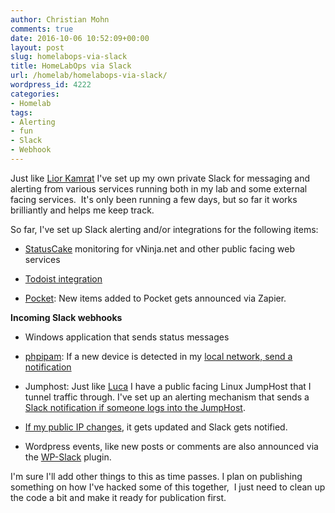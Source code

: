 ```yaml
---
author: Christian Mohn
comments: true
date: 2016-10-06 10:52:09+00:00
layout: post
slug: homelabops-via-slack
title: HomeLabOps via Slack
url: /homelab/homelabops-via-slack/
wordpress_id: 4222
categories:
- Homelab
tags:
- Alerting
- fun
- Slack
- Webhook
---
```


Just like [Lior Kamrat](http://imallvirtual.com/vrops-and-slack-collaborate-your-ops/) I've set up my own private Slack for messaging and alerting from various services running both in my lab and some external facing services.  It's only been running a few days, but so far it works brilliantly and helps me keep track.

<!--more-->

So far, I've set up Slack alerting and/or integrations for the following items:


  * [StatusCake](https://www.statuscake.com) monitoring for vNinja.net and other public facing web services


  * [Todoist integration](https://blog.todoist.com/2016/05/05/todoist-slack-integration/)


  * [Pocket](https://getpocket.com/): New items added to Pocket gets announced via Zapier.


**Incoming Slack webhooks**


* Windows application that sends status messages

* [phpipam](http://phpipam.net): If a new device is detected in my [local network, send a notification](http://vninja.net/virtualization/adding-slack-notifications-to-phpipam/)

* Jumphost: Just like [Luca](http://www.virtualtothecore.com/en/tunnel-all-your-remote-connections-through-ssh-with-a-linux-jumpbox/) I have a public facing Linux JumpHost that I tunnel traffic through. I've set up an alerting mechanism that sends a [Slack notification if someone logs into the JumpHost](http://vninja.net/homelab/logging-ssh-logins-to-slack/).

* [If my public IP changes](http://vninja.net/homelab/cloudflare-dynamic-dns-update-script-cf-ddns-sh/), it gets updated and Slack gets notified.

* Wordpress events, like new posts or comments are also announced via the [WP-Slack](http://gedex.web.id/wp-slack/) plugin.



I'm sure I'll add other things to this as time passes. I plan on publishing something on how I've hacked some of this together,  I just need to clean up the code a bit and make it ready for publication first.
